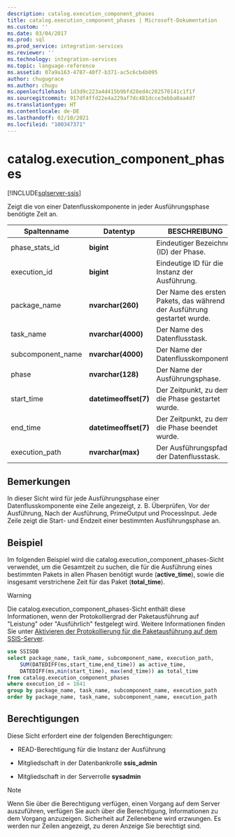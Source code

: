 ```yaml
---
description: catalog.execution_component_phases
title: catalog.execution_component_phases | Microsoft-Dokumentation
ms.custom: ''
ms.date: 03/04/2017
ms.prod: sql
ms.prod_service: integration-services
ms.reviewer: ''
ms.technology: integration-services
ms.topic: language-reference
ms.assetid: 07a9a163-4787-40f7-b371-ac5c6cb4b095
author: chugugrace
ms.author: chugu
ms.openlocfilehash: 1d3d9c223a4d415b9bfd28ed4c202570141c1f1f
ms.sourcegitcommit: 917df4ffd22e4a229af7dc481dcce3ebba0aa4d7
ms.translationtype: HT
ms.contentlocale: de-DE
ms.lasthandoff: 02/10/2021
ms.locfileid: "100347371"
---
```

# <a name="catalogexecution_component_phases"></a>catalog.execution_component_phases 

[!INCLUDE[sqlserver-ssis](../../includes/applies-to-version/sqlserver-ssis.md)]

  Zeigt die von einer Datenflusskomponente in jeder Ausführungsphase benötigte Zeit an.  
  
|Spaltenname|Datentyp|BESCHREIBUNG|  
|-----------------|---------------|-----------------|  
|phase_stats_id|**bigint**|Eindeutiger Bezeichner (ID) der Phase.|  
|execution_id|**bigint**|Eindeutige ID für die Instanz der Ausführung.|  
|package_name|**nvarchar(260)**|Der Name des ersten Pakets, das während der Ausführung gestartet wurde.|  
|task_name|**nvarchar(4000)**|Der Name des Datenflusstask.|  
|subcomponent_name|**nvarchar(4000)**|Der Name der Datenflusskomponente.|  
|phase|**nvarchar(128)**|Der Name der Ausführungsphase.|  
|start_time|**datetimeoffset(7)**|Der Zeitpunkt, zu dem die Phase gestartet wurde.|  
|end_time|**datetimeoffset(7)**|Der Zeitpunkt, zu dem die Phase beendet wurde.|  
|execution_path|**nvarchar(max)**|Der Ausführungspfad der Datenflusstask.|  
  
## <a name="remarks"></a>Bemerkungen  
 In dieser Sicht wird für jede Ausführungsphase einer Datenflusskomponente eine Zeile angezeigt, z. B. Überprüfen, Vor der Ausführung, Nach der Ausführung, PrimeOutput und ProcessInput. Jede Zeile zeigt die Start- und Endzeit einer bestimmten Ausführungsphase an.  
  
## <a name="example"></a>Beispiel  
 Im folgenden Beispiel wird die catalog.execution_component_phases-Sicht verwendet, um die Gesamtzeit zu suchen, die für die Ausführung eines bestimmten Pakets in allen Phasen benötigt wurde (**active_time**), sowie die insgesamt verstrichene Zeit für das Paket (**total_time**).  
  
> [!WARNING]  
>  Die catalog.execution_component_phases-Sicht enthält diese Informationen, wenn der Protokolliergrad der Paketausführung auf "Leistung" oder "Ausführlich" festgelegt wird. Weitere Informationen finden Sie unter [Aktivieren der Protokollierung für die Paketausführung auf dem SSIS-Server](../../integration-services/performance/integration-services-ssis-logging.md#server_logging).  
  
```sql
use SSISDB  
select package_name, task_name, subcomponent_name, execution_path,  
    SUM(DATEDIFF(ms,start_time,end_time)) as active_time,  
    DATEDIFF(ms,min(start_time), max(end_time)) as total_time  
from catalog.execution_component_phases  
where execution_id = 1841  
group by package_name, task_name, subcomponent_name, execution_path  
order by package_name, task_name, subcomponent_name, execution_path  
```  
  
## <a name="permissions"></a>Berechtigungen  
 Diese Sicht erfordert eine der folgenden Berechtigungen:  
  
-   READ-Berechtigung für die Instanz der Ausführung  
  
-   Mitgliedschaft in der Datenbankrolle **ssis_admin**  
  
-   Mitgliedschaft in der Serverrolle **sysadmin**  
  
> [!NOTE]  
>  Wenn Sie über die Berechtigung verfügen, einen Vorgang auf dem Server auszuführen, verfügen Sie auch über die Berechtigung, Informationen zu dem Vorgang anzuzeigen. Sicherheit auf Zeilenebene wird erzwungen. Es werden nur Zeilen angezeigt, zu deren Anzeige Sie berechtigt sind.  
  
  
